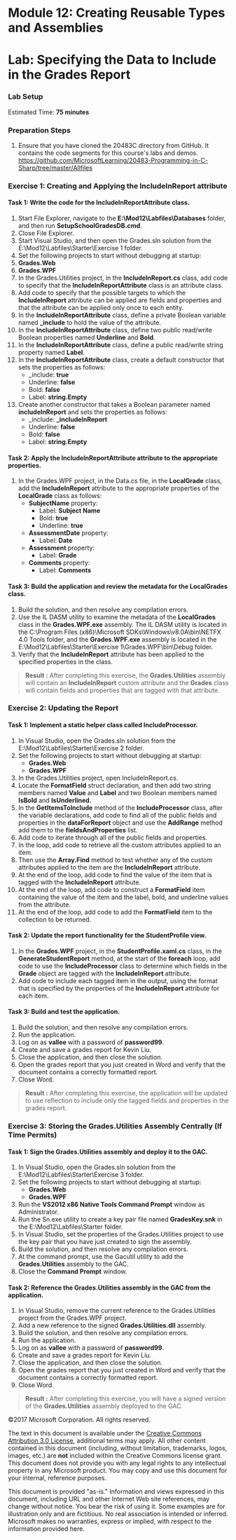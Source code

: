 


# Module 12: Creating Reusable Types and Assemblies

# Lab: Specifying the Data to Include in the Grades Report

### Lab Setup

Estimated Time: **75 minutes**

### Preparation Steps

1. Ensure that you have cloned the 20483C directory from GitHub. It contains the code segments for this course's labs and demos. https://github.com/MicrosoftLearning/20483-Programming-in-C-Sharp/tree/master/Allfiles


### Exercise 1: Creating and Applying the IncludeInReport attribute

#### Task 1: Write the code for the IncludeInReportAttribute class.


1.  Start File Explorer, navigate to the **E:\\Mod12\\Labfiles\\Databases**
    folder, and then run **SetupSchoolGradesDB.cmd**.
2.  Close File Explorer.
3.  Start Visual Studio, and then open the Grades.sln solution from the
    E:\\Mod12\\Labfiles\\Starter\\Exercise 1 folder.
4.  Set the following projects to start without debugging at startup:
5.  **Grades.Web**
6.  **Grades.WPF**
7.	In the Grades.Utilities project, in the **IncludeInReport.cs** class, add code to specify that the **IncludeInReportAttribute** class is an attribute class.
8. Add code to specify that the possible targets to which the **IncludeInReport**
attribute can be applied are fields and properties and that the attribute can be
applied only once to each entity.
9. In the **IncludeInReportAttribute** class, define a private Boolean variable
named **\_include** to hold the value of the attribute.
10. In the **IncludeInReportAttribute** class, define two public read/write Boolean properties named **Underline** and **Bold**.
11. In the **IncludeInReportAttribute** class, define a public read/write string
property named **Label**.
12.  In the **IncludeInReportAttribute** class, create a default constructor that
    sets the properties as follows:
     -   \_include: **true**
     -   Underline: **false**
     -   Bold: **false**
     -   Label: **string.Empty**
13.  Create another constructor that takes a Boolean parameter named
    **includeInReport** and sets the properties as follows:
     -   \_include: **\_includeInReport**
     -   Underline: **false**
     -   Bold: **false**
     -   Label: **string.Empty**



#### Task 2: Apply the IncludeInReportAttribute attribute to the appropriate properties.

1.	In the Grades.WPF project, in the Data.cs file, in the **LocalGrade** class, add the **IncludeInReport** attribute to the appropriate properties of the **LocalGrade** class as follows:
    -	**SubjectName** property:
        -	Label: **Subject Name**
        -	Bold: **true**
        -	Underline: **true**
    -	**AssessmentDate** property:
        -	Label: **Date**
    -	**Assessment** property:
        -	Label: **Grade**
    -	**Comments** property:
        -	Label: **Comments**


#### Task 3: Build the application and review the metadata for the LocalGrades class.

1.  Build the solution, and then resolve any compilation errors.
2.  Use the IL DASM utility to examine the metadata of the **LocalGrades** class
    in the **Grades.WPF.exe** assembly. The IL DASM utility is located in the
    C:\\Program Files (x86)\\Microsoft SDKs\\Windows\\v8.0A\\bin\\NETFX 4.0
    Tools folder, and the **Grades.WPF.exe** assembly is located in the
    E:\\Mod12\\Labfiles\\Starter\\Exercise 1\\Grades.WPF\\bin\\Debug folder.
3. Verify that the **IncludeInReport** attribute has been applied to the specified
properties in the class.




>**Result :** After completing this exercise, the **Grades.Utilities** assembly will contain
an **IncludeInReport** custom attribute and the **Grades** class will contain
fields and properties that are tagged with that attribute.



### Exercise 2: Updating the Report

#### Task 1: Implement a static helper class called IncludeProcessor.

1.	In Visual Studio, open the Grades.sln solution from the E:\Mod12\Labfiles\Starter\Exercise 2 folder.
2.	Set the following projects to start without debugging at startup:
    -	**Grades.Web**
    -	**Grades.WPF**
3.	In the Grades.Utilities project, open IncludeInReport.cs.
4.	Locate the **FormatField** struct declaration, and then add two string members named **Value** and **Label** and two Boolean members named **IsBold** and **IsUnderlined**. 
5.	In the **GetItemsToInclude** method of the **IncludeProcessor** class, after the variable declarations, add code to find all of the public fields and properties in the **dataForReport** object and use the **AddRange** method add them to the **fieldsAndProperties** list.
6.	Add code to iterate through all of the public fields and properties.
7.	In the loop, add code to retrieve all the custom attributes applied to an item.
8.	Then use the **Array.Find** method to test whether any of the custom attributes applied to the item are the **IncludeInReport** attribute.
9.	At the end of the loop, add code to find the value of the item that is tagged with the **IncludeInReport** attribute.
10.	At the end of the loop, add code to construct a **FormatField** item containing the value of the item and the label, bold, and underline values from the attribute.
11.	At the end of the loop, add code to add the **FormatField** item to the collection to be returned.



#### Task 2: Update the report functionality for the StudentProfile view.

1. In the **Grades.WPF** project, in the **StudentProfile.xaml.cs** class, in the
**GenerateStudentReport** method, at the start of the **foreach** loop, add code
to use the **IncludeProcessor** class to determine which fields in the **Grade**
object are tagged with the **IncludeInReport** attribute.
2.	Add code to include each tagged item in the output, using the format that is specified by the properties of the **IncludeInReport** attribute for each item.


#### Task 3: Build and test the application.

1.  Build the solution, and then resolve any compilation errors.
2.  Run the application.
3.  Log on as **vallee** with a password of **password99**.
4.  Create and save a grades report for Kevin Liu.
5.  Close the application, and then close the solution.
6.  Open the grades report that you just created in Word and verify that the
    document contains a correctly formatted report.
7.  Close Word.


>**Result :** After completing this exercise, the application will be updated to use reflection to include only the tagged fields and properties in the grades report.


### Exercise 3: Storing the Grades.Utilities Assembly Centrally (If Time Permits)

#### Task 1: Sign the Grades.Utilities assembly and deploy it to the GAC.

1.	In Visual Studio, open the Grades.sln solution from the E:\Mod12\Labfiles\Starter\Exercise 3 folder.
2.	Set the following projects to start without debugging at startup:
    -	**Grades.Web**
    -	**Grades.WPF**
3.	Run the **VS2012 x86 Native Tools Command Prompt** window as Administrator.
4.	Run the Sn.exe utility to create a key pair file named **GradesKey.snk** in the E:\Mod12\Labfiles\Starter folder.
5.	In Visual Studio, set the properties of the Grades.Utilities project to use the key pair that you have just created to sign the assembly.
6.	Build the solution, and then resolve any compilation errors.
7.	At the command prompt, use the Gacutil utility to add the **Grades.Utilities** assembly to the GAC. 
8.	Close the **Command Prompt** window.



#### Task 2: Reference the Grades.Utilities assembly in the GAC from the application.

1.	In Visual Studio, remove the current reference to the Grades.Utilities project from the Grades.WPF project.
2.	Add a new reference to the signed **Grades.Utilities.dll** assembly.
3.	Build the solution, and then resolve any compilation errors.
4.	Run the application. 
5.	Log on as **vallee** with a password of **password99**. 
6.	Create and save a grades report for Kevin Liu. 
7.	Close the application, and then close the solution. 
8.	Open the grades report that you just created in Word and verify that the document contains a correctly formatted report. 
9.	Close Word. 


>**Result :** After completing this exercise, you will have a signed version of the **Grades.Utilities** assembly deployed to the GAC.




©2017 Microsoft Corporation. All rights reserved.

The text in this document is available under the  [Creative Commons Attribution 3.0 License](https://creativecommons.org/licenses/by/3.0/legalcode), additional terms may apply. All other content contained in this document (including, without limitation, trademarks, logos, images, etc.) are  **not**  included within the Creative Commons license grant. This document does not provide you with any legal rights to any intellectual property in any Microsoft product. You may copy and use this document for your internal, reference purposes.

This document is provided &quot;as-is.&quot; Information and views expressed in this document, including URL and other Internet Web site references, may change without notice. You bear the risk of using it. Some examples are for illustration only and are fictitious. No real association is intended or inferred. Microsoft makes no warranties, express or implied, with respect to the information provided here.